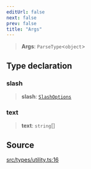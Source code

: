 ```yaml
---
editUrl: false
next: false
prev: false
title: "Args"
---
```


> **Args**: `ParseType`\<`object`\>

## Type declaration

### slash

> **slash**: [`SlashOptions`](/v3/api/type-aliases/slashoptions/)

### text

> **text**: `string`[]

## Source

[src/types/utility.ts:16](https://github.com/sern-handler/handler/blob/a19edaf8838dcf088d3947f4a6aa6213d8f5bb9e/src/types/utility.ts#L16)
